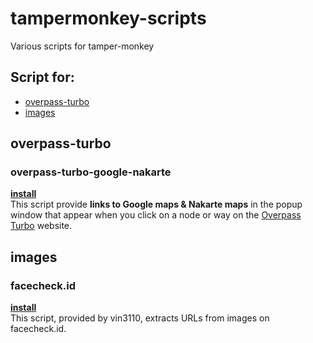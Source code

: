 # tampermonkey-scripts
Various scripts for tamper-monkey

## Script for:
- [overpass-turbo](#overpass-turbo)
- [images](#images)



## overpass-turbo
### overpass-turbo-google-nakarte
**[install](https://raw.githubusercontent.com/markcla16/tampermonkey-scripts/main/tampermonkey-scripts/overpass-turbo-google-nakarte.user.js)**\
This script provide **links to Google maps & Nakarte maps** in the popup window that appear when you click on a node or way on the [Overpass Turbo](https://overpass-turbo.eu/) website.

## images
### facecheck.id
**[install](https://github.com/vin3110/facecheck.id-results-extractor/raw/refs/heads/main/facecheck-url-extractor-desktop&mobile.user.js)**\
This script, provided by vin3110, extracts URLs from images on facecheck.id.

